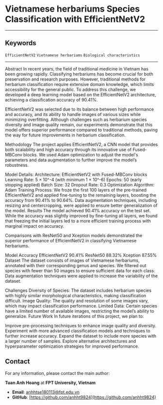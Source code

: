# Vietnamese herbariums Species Classification with EfficientNetV2

---

## Keywords

`EfficientNetV2` `Vietnamese herbariums`  `Biological characteristics`

---
Abstract
In recent years, the field of traditional medicine in Vietnam has been growing rapidly. Classifying herbariums has become crucial for both preservation and research purposes. However, traditional methods for herbarium classification require extensive domain knowledge, which limits accessibility for the general public. To address this challenge, we developed a deep learning model based on the EfficientNetV2 architecture, achieving a classification accuracy of 90.41%.

EfficientNetV2 was selected due to its balance between high performance and accuracy, and its ability to handle images of various sizes while minimizing overfitting. Although challenges such as herbarium species diversity and image quality remain, our experiments demonstrate that this model offers superior performance compared to traditional methods, paving the way for future improvements in herbarium classification.

Methodology
The project applies EfficientNetV2, a CNN model that provides both scalability and high accuracy through its innovative use of Fused-MBConv blocks. We used Adam optimization to adjust the model's parameters and data augmentation to further improve the model’s robustness.

Model Details:
Architecture: EfficientNetV2 with Fused-MBConv blocks
Learning Rate: 5 × 10^-4 (with minimum 1 × 10^-6)
Epochs: 50 (early stopping applied)
Batch Size: 32
Dropout Rate: 0.3
Optimization Algorithm: Adam
Training Process:
We froze the first 100 layers of the pre-trained EfficientNetV2 and applied fine-tuning to the remaining layers, boosting the accuracy from 90.41% to 90.64%.
Data augmentation techniques, including resizing and centercropping, were applied to ensure better generalization of the model.
Results
The model achieved 90.41% accuracy on the test set. While the accuracy was slightly improved by fine-tuning all layers, we found that freezing the initial layers led to a more efficient training process with marginal impact on accuracy.

Comparisons with ResNet50 and Xception models demonstrated the superior performance of EfficientNetV2 in classifying Vietnamese herbariums.

Model	Accuracy
EfficientNetV2	90.41%
ResNet50	88.32%
Xception	87.55%
Dataset
The dataset consists of images of Vietnamese herbariums, annotated with their corresponding genus and species. We filtered out species with fewer than 50 images to ensure sufficient data for each class. Data augmentation techniques were applied to increase the variability of the dataset.

Challenges
Diversity of Species: The dataset includes herbarium species with highly similar morphological characteristics, making classification difficult.
Image Quality: The quality and resolution of some images vary, which may impact classification performance.
Limited Data: Certain species have a limited number of available images, restricting the model’s ability to generalize.
Future Work
In future iterations of this project, we plan to:

Improve pre-processing techniques to enhance image quality and diversity.
Experiment with more advanced classification models and techniques to further increase accuracy.
Expand the dataset to include more species with a larger number of samples.
Explore alternative architectures and hyperparameter optimization strategies for improved performance.
## Contact

For any information, please contact the main author:

**Tuan Anh Hoang** at **FPT University, Vietnam**

- **Email**: anhhtse180113@fpt.edu.vn
- **GitHub**: [https://github.com/anhht9824](https://github.com/anhht9824)
